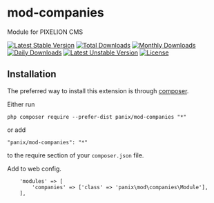 mod-companies
===========
Module for PIXELION CMS

[![Latest Stable Version](https://poser.pugx.org/panix/mod-companies/v/stable)](https://packagist.org/packages/panix/mod-companies)
[![Total Downloads](https://poser.pugx.org/panix/mod-companies/downloads)](https://packagist.org/packages/panix/mod-companies)
[![Monthly Downloads](https://poser.pugx.org/panix/mod-companies/d/monthly)](https://packagist.org/packages/panix/mod-companies)
[![Daily Downloads](https://poser.pugx.org/panix/mod-companies/d/daily)](https://packagist.org/packages/panix/mod-companies)
[![Latest Unstable Version](https://poser.pugx.org/panix/mod-companies/v/unstable)](https://packagist.org/packages/panix/mod-companies)
[![License](https://poser.pugx.org/panix/mod-companies/license)](https://packagist.org/packages/panix/mod-companies)


Installation
------------

The preferred way to install this extension is through [composer](http://getcomposer.org/download/).

Either run

```
php composer require --prefer-dist panix/mod-companies "*"
```

or add

```
"panix/mod-companies": "*"
```

to the require section of your `composer.json` file.


Add to web config.
```
    'modules' => [
        'companies' => ['class' => 'panix\mod\companies\Module'],
    ],
```
